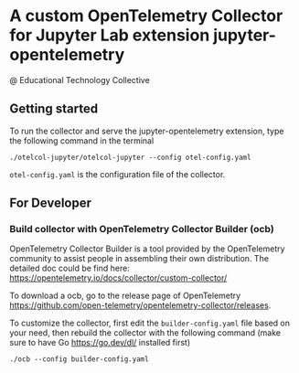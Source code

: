 # A custom OpenTelemetry Collector for Jupyter Lab extension jupyter-opentelemetry
@ Educational Technology Collective

## Getting started
To run the collector and serve the jupyter-opentelemetry extension, type the following command in the terminal

```console
./otelcol-jupyter/otelcol-jupyter --config otel-config.yaml 
```
`otel-config.yaml` is the configuration file of the collector.

## For Developer
### Build collector with OpenTelemetry Collector Builder (ocb)
OpenTelemetry Collector Builder is a tool provided by the OpenTelemetry community to assist people in assembling their own distribution.
The detailed doc could be find here: https://opentelemetry.io/docs/collector/custom-collector/

To download a ocb, go to the release page of OpenTelemetry https://github.com/open-telemetry/opentelemetry-collector/releases.

To customize the collector, first edit the `builder-config.yaml` file based on your need, then rebuild the collector with the following command
(make sure to have Go https://go.dev/dl/ installed first)

```console
./ocb --config builder-config.yaml
```


